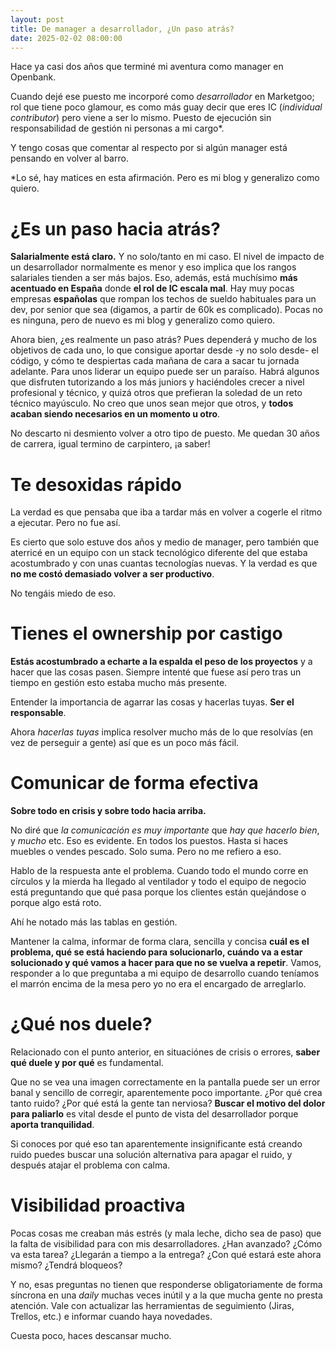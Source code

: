 ```yaml
---
layout: post
title: De manager a desarrollador, ¿Un paso atrás?
date: 2025-02-02 08:00:00
---
```


Hace ya casi dos años que terminé mi aventura como manager en Openbank.

Cuando dejé ese puesto me incorporé como _desarrollador_ en Marketgoo; rol que tiene poco glamour, es como más guay decir
que eres IC (_individual contributor_) pero viene a ser lo mismo. Puesto de ejecución sin responsabilidad de gestión ni
personas a mi cargo*.

Y tengo cosas que comentar al respecto por si algún manager está pensando en volver al barro.

*Lo sé, hay matices en esta afirmación. Pero es mi blog y generalizo como quiero.

¿Es un paso hacia atrás?
================
**Salarialmente está claro.** Y no solo/tanto en mi caso. El nivel de impacto de un desarrollador normalmente es menor
y eso implica que los rangos salariales tienden a ser más bajos. Eso, además, está muchísimo **más acentuado en España**
donde **el rol de IC escala mal**. Hay muy pocas empresas **españolas** que rompan los techos de sueldo habituales
para un dev, por senior que sea (digamos, a partir de 60k es complicado). Pocas no es ninguna, pero de nuevo es mi blog y
generalizo como quiero.

Ahora bien, ¿es realmente un paso atrás? Pues dependerá y mucho de los objetivos de cada uno, lo que consigue aportar
desde -y no solo desde- el código, y cómo te despiertas cada mañana de cara a sacar tu jornada adelante. Para unos
liderar un equipo puede ser un paraíso. Habrá algunos que disfruten tutorizando a los más juniors y haciéndoles crecer 
a nivel profesional y técnico, y quizá otros que prefieran la soledad de un reto técnico mayúsculo. No creo que unos
sean mejor que otros, y **todos acaban siendo necesarios en un momento u otro**.

No descarto ni desmiento volver a otro tipo de puesto. Me quedan 30 años de carrera, 
igual termino de carpintero, ¡a saber!

Te desoxidas rápido
================
La verdad es que pensaba que iba a tardar más en volver a cogerle el ritmo a ejecutar. Pero no fue así.

Es cierto que solo estuve dos años y medio de manager, pero también que aterricé en un equipo con un stack tecnológico
diferente del que estaba acostumbrado y con unas cuantas tecnologías nuevas. Y la verdad es que **no me costó demasiado
volver a ser productivo**.

No tengáis miedo de eso.

Tienes el ownership por castigo
================
**Estás acostumbrado a echarte a la espalda el peso de los proyectos** y a hacer que las cosas pasen. Siempre intenté que fuese
así pero tras un tiempo en gestión esto estaba mucho más presente. 

Entender la importancia de agarrar las cosas y hacerlas tuyas. **Ser el responsable**.

Ahora _hacerlas tuyas_ implica resolver mucho más de lo que resolvías (en vez de perseguir a gente) así que es un poco
más fácil.

Comunicar de forma efectiva
================
**Sobre todo en crisis y sobre todo hacia arriba.**

No diré que _la comunicación es muy importante_ que _hay que hacerlo bien_, y _mucho_ etc. Eso es evidente. En todos
los puestos. Hasta si haces muebles o vendes pescado. Solo suma. Pero no me refiero a eso.

Hablo de la respuesta ante el problema. Cuando todo el mundo corre en círculos y la mierda ha llegado al ventilador y
todo el equipo de negocio está preguntando que qué pasa porque los clientes están quejándose o porque algo está roto. 

Ahí he notado más las tablas en gestión.

Mantener la calma, informar de forma clara, sencilla y concisa **cuál es el problema, qué se está haciendo para
solucionarlo, cuándo va a estar solucionado y qué vamos a hacer para que no se vuelva a repetir**. Vamos, responder
a lo que preguntaba a mi equipo de desarrollo cuando teníamos el marrón encima de la mesa pero yo no era el encargado
de arreglarlo.

¿Qué nos duele?
================
Relacionado con el punto anterior, en situaciónes de crisis o errores, **saber qué duele y por qué** es fundamental.

Que no se vea una imagen correctamente en la pantalla puede ser un error banal y sencillo de corregir, aparentemente poco importante.
¿Por qué crea tanto ruido? ¿Por qué está la gente tan nerviosa? **Buscar el motivo del dolor para paliarlo** es vital
desde el punto de vista del desarrollador porque **aporta tranquilidad**. 

Si conoces por qué eso tan aparentemente insignificante está creando ruido puedes buscar una solución alternativa para
apagar el ruido, y después atajar el problema con calma.


Visibilidad proactiva
================
Pocas cosas me creaban más estrés (y mala leche, dicho sea de paso) que la falta de visibilidad para con mis desarrolladores. 
¿Han avanzado? ¿Cómo va esta tarea? ¿Llegarán a tiempo a la entrega? ¿Con qué estará este ahora mismo? ¿Tendrá bloqueos?

Y no, esas preguntas no tienen que responderse obligatoriamente de forma síncrona en una _daily_ muchas veces inútil y 
a la que mucha gente no presta atención. Vale con actualizar las herramientas de seguimiento (Jiras, Trellos, etc.) e
informar cuando haya novedades.

Cuesta poco, haces descansar mucho.





